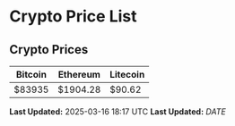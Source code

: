 # Crypto Price List

## Crypto Prices
| Bitcoin | Ethereum | Litecoin |
| ------- | -------- | -------- |
| $83935 | $1904.28 | $90.62 |
**Last Updated:** 2025-03-16 18:17 UTC
**Last Updated:** $DATE$
